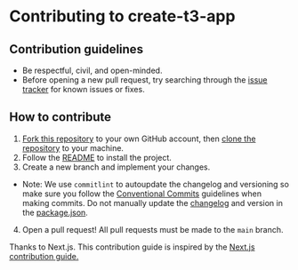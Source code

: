 # Contributing to create-t3-app

## Contribution guidelines

- Be respectful, civil, and open-minded.
- Before opening a new pull request, try searching through the [issue tracker](https://github.com/nexxeln/create-t3-app/issues) for known issues or fixes.

## How to contribute

1. [Fork this repository](https://docs.github.com/en/get-started/quickstart/fork-a-repo) to your own GitHub account, then [clone the repository](https://docs.github.com/en/repositories/creating-and-managing-repositories/cloning-a-repository) to your machine.
2. Follow the [README](https://github.com/nexxeln/create-t3-app#readme) to install the project.
3. Create a new branch and implement your changes.
- Note: We use `commitlint` to autoupdate the changelog and versioning so make sure you follow the [Conventional Commits](https://www.conventionalcommits.org/en/v1.0.0/) guidelines when making commits. Do not manually update the [changelog](./CHANGELOG.md) and version in the [package.json](./package.json).
4. Open a pull request! All pull requests must be made to the `main` branch.

Thanks to Next.js. This contribution guide is inspired by the [Next.js contribution guide.](https://github.com/vercel/next.js/blob/canary/contributing.md)
